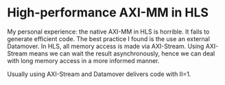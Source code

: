 # High-performance AXI-MM in HLS


My personal experience: the native AXI-MM in HLS is horrible.
It fails to generate efficient code.
The best practice I found is the use an external Datamover.
In HLS, all memory access is made via AXI-Stream.
Using AXI-Stream means we can wait the result asynchronously,
hence we can deal with long memory access in a more informed manner.

Usually using AXI-Stream and Datamover delivers code with II=1.
